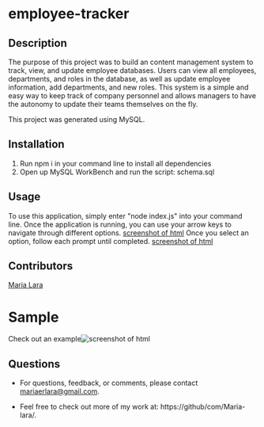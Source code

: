 # employee-tracker

## Description
The purpose of this project was to build an content management system to track, view, and update employee databases. Users can view all employees, departments, and roles in the database, as well as update employee information, add departments, and new roles. This system is a simple and easy way to keep track of company personnel and allows managers to have the autonomy to update their teams themselves on the fly.

This project was generated using MySQL.


## Installation

  1. Run npm i in your command line to install all dependencies
  2. Open up MySQL WorkBench and run the script: schema.sql


## Usage
To use this application, simply enter "node index.js" into your command line. Once the application is running, you can use your arrow keys to navigate through different options. 
[screenshot of html](ss)
Once you select an option, follow each prompt until completed.
[screenshot of html](ss)

## Contributors
[Maria Lara](https://github/com/Maria-lara/)

# Sample
Check out an example![screenshot of html](ss)

## Questions
* For questions, feedback, or comments, please contact mariaerlara@gmail.com.

* Feel free to check out more of my work at: https://github/com/Maria-lara/.
